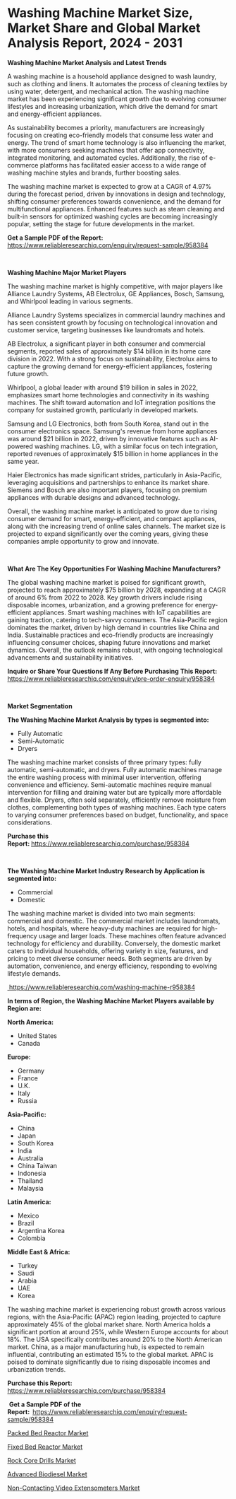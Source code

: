<p><h1>Washing Machine Market Size, Market Share and Global Market Analysis Report, 2024 - 2031</h1></p><p><strong>Washing Machine Market Analysis and Latest Trends</strong></p>
<p><p>A washing machine is a household appliance designed to wash laundry, such as clothing and linens. It automates the process of cleaning textiles by using water, detergent, and mechanical action. The washing machine market has been experiencing significant growth due to evolving consumer lifestyles and increasing urbanization, which drive the demand for smart and energy-efficient appliances.</p><p>As sustainability becomes a priority, manufacturers are increasingly focusing on creating eco-friendly models that consume less water and energy. The trend of smart home technology is also influencing the market, with more consumers seeking machines that offer app connectivity, integrated monitoring, and automated cycles. Additionally, the rise of e-commerce platforms has facilitated easier access to a wide range of washing machine styles and brands, further boosting sales.</p><p>The washing machine market is expected to grow at a CAGR of 4.97% during the forecast period, driven by innovations in design and technology, shifting consumer preferences towards convenience, and the demand for multifunctional appliances. Enhanced features such as steam cleaning and built-in sensors for optimized washing cycles are becoming increasingly popular, setting the stage for future developments in the market.</p></p>
<p><strong>Get a Sample PDF of the Report:&nbsp;</strong> <a href="https://www.reliableresearchiq.com/enquiry/request-sample/958384?utm_campaign=1088&utm_medium=2&utm_source=Github&utm_content=ia&utm_term=03122024&utm_id=washing-machine">https://www.reliableresearchiq.com/enquiry/request-sample/958384</a></p>
<p>&nbsp;</p>
<p><strong>Washing Machine Major Market Players</strong></p>
<p><p>The washing machine market is highly competitive, with major players like Alliance Laundry Systems, AB Electrolux, GE Appliances, Bosch, Samsung, and Whirlpool leading in various segments. </p><p>Alliance Laundry Systems specializes in commercial laundry machines and has seen consistent growth by focusing on technological innovation and customer service, targeting businesses like laundromats and hotels. </p><p>AB Electrolux, a significant player in both consumer and commercial segments, reported sales of approximately $14 billion in its home care division in 2022. With a strong focus on sustainability, Electrolux aims to capture the growing demand for energy-efficient appliances, fostering future growth.</p><p>Whirlpool, a global leader with around $19 billion in sales in 2022, emphasizes smart home technologies and connectivity in its washing machines. The shift toward automation and IoT integration positions the company for sustained growth, particularly in developed markets.</p><p>Samsung and LG Electronics, both from South Korea, stand out in the consumer electronics space. Samsung's revenue from home appliances was around $21 billion in 2022, driven by innovative features such as AI-powered washing machines. LG, with a similar focus on tech integration, reported revenues of approximately $15 billion in home appliances in the same year.</p><p>Haier Electronics has made significant strides, particularly in Asia-Pacific, leveraging acquisitions and partnerships to enhance its market share. Siemens and Bosch are also important players, focusing on premium appliances with durable designs and advanced technology.</p><p>Overall, the washing machine market is anticipated to grow due to rising consumer demand for smart, energy-efficient, and compact appliances, along with the increasing trend of online sales channels. The market size is projected to expand significantly over the coming years, giving these companies ample opportunity to grow and innovate.</p></p>
<p>&nbsp;</p>
<p><strong>What Are The Key Opportunities For Washing Machine Manufacturers?</strong></p>
<p><p>The global washing machine market is poised for significant growth, projected to reach approximately $75 billion by 2028, expanding at a CAGR of around 6% from 2022 to 2028. Key growth drivers include rising disposable incomes, urbanization, and a growing preference for energy-efficient appliances. Smart washing machines with IoT capabilities are gaining traction, catering to tech-savvy consumers. The Asia-Pacific region dominates the market, driven by high demand in countries like China and India. Sustainable practices and eco-friendly products are increasingly influencing consumer choices, shaping future innovations and market dynamics. Overall, the outlook remains robust, with ongoing technological advancements and sustainability initiatives.</p></p>
<p><strong>Inquire or Share Your Questions If Any Before Purchasing This Report:</strong> <a href="https://www.reliableresearchiq.com/enquiry/pre-order-enquiry/958384?utm_campaign=1088&utm_medium=2&utm_source=Github&utm_content=ia&utm_term=03122024&utm_id=washing-machine">https://www.reliableresearchiq.com/enquiry/pre-order-enquiry/958384</a></p>
<p>&nbsp;</p>
<p><strong>Market Segmentation</strong></p>
<p><strong>The Washing Machine Market Analysis by types is segmented into:</strong></p>
<p><ul><li>Fully Automatic</li><li>Semi-Automatic</li><li>Dryers</li></ul></p>
<p><p>The washing machine market consists of three primary types: fully automatic, semi-automatic, and dryers. Fully automatic machines manage the entire washing process with minimal user intervention, offering convenience and efficiency. Semi-automatic machines require manual intervention for filling and draining water but are typically more affordable and flexible. Dryers, often sold separately, efficiently remove moisture from clothes, complementing both types of washing machines. Each type caters to varying consumer preferences based on budget, functionality, and space considerations.</p></p>
<p><strong>Purchase this Report:&nbsp;</strong><a href="https://www.reliableresearchiq.com/purchase/958384?utm_campaign=1088&utm_medium=2&utm_source=Github&utm_content=ia&utm_term=03122024&utm_id=washing-machine">https://www.reliableresearchiq.com/purchase/958384</a></p>
<p>&nbsp;</p>
<p><strong>The Washing Machine Market Industry Research by Application is segmented into:</strong></p>
<p><ul><li>Commercial</li><li>Domestic</li></ul></p>
<p><p>The washing machine market is divided into two main segments: commercial and domestic. The commercial market includes laundromats, hotels, and hospitals, where heavy-duty machines are required for high-frequency usage and larger loads. These machines often feature advanced technology for efficiency and durability. Conversely, the domestic market caters to individual households, offering variety in size, features, and pricing to meet diverse consumer needs. Both segments are driven by automation, convenience, and energy efficiency, responding to evolving lifestyle demands.</p></p>
<p><a href="https://www.reliableresearchiq.com/washing-machine-r958384?utm_campaign=1088&utm_medium=2&utm_source=Github&utm_content=ia&utm_term=03122024&utm_id=washing-machine">&nbsp;https://www.reliableresearchiq.com/washing-machine-r958384</a></p>
<p><strong>In terms of Region, the Washing Machine Market Players available by Region are:</strong></p>
<p>
    <p> <strong> North America: </strong>
        <ul>
            <li>United States</li>
            <li>Canada</li>
        </ul>
        </p> 
    <p> <strong> Europe: </strong>
        <ul>
            <li>Germany</li>
            <li>France</li>
            <li>U.K.</li>
            <li>Italy</li>
            <li>Russia</li>
        </ul>
        </p> 
    <p> <strong> Asia-Pacific: </strong>
        <ul>
            <li>China</li>
            <li>Japan</li>
            <li>South Korea</li>
            <li>India</li>
            <li>Australia</li>
            <li>China Taiwan</li>
            <li>Indonesia</li>
            <li>Thailand</li>
            <li>Malaysia</li>
        </ul>
        </p> 
    <p> <strong> Latin America: </strong>
        <ul>
            <li>Mexico</li>
            <li>Brazil</li>
            <li>Argentina Korea</li>
            <li>Colombia</li>
        </ul>
        </p> 
    <p> <strong> Middle East & Africa: </strong>
        <ul>
            <li>Turkey</li>
            <li>Saudi</li>
            <li>Arabia</li>
            <li>UAE</li>
            <li>Korea</li>
        </ul>
    </p>
    </p>
<p><p>The washing machine market is experiencing robust growth across various regions, with the Asia-Pacific (APAC) region leading, projected to capture approximately 45% of the global market share. North America holds a significant portion at around 25%, while Western Europe accounts for about 18%. The USA specifically contributes around 20% to the North American market. China, as a major manufacturing hub, is expected to remain influential, contributing an estimated 15% to the global market. APAC is poised to dominate significantly due to rising disposable incomes and urbanization trends.</p></p>
<p><strong>Purchase this Report: </strong><a href="https://www.reliableresearchiq.com/purchase/958384?utm_campaign=1088&utm_medium=2&utm_source=Github&utm_content=ia&utm_term=03122024&utm_id=washing-machine">https://www.reliableresearchiq.com/purchase/958384</a></p>
<p>&nbsp;<strong>Get a Sample PDF of the Report:&nbsp;&nbsp;</strong><a href="https://www.reliableresearchiq.com/enquiry/request-sample/958384?utm_campaign=1088&utm_medium=2&utm_source=Github&utm_content=ia&utm_term=03122024&utm_id=washing-machine">https://www.reliableresearchiq.com/enquiry/request-sample/958384</a></p>
<p><strong></strong></p>
<p><p><a href="https://www.linkedin.com/pulse/precise-revenue-projections-packed-bed-reactor-market-2024-2031-pxmte?utm_campaign=1088&utm_medium=2&utm_source=Github&utm_content=ia&utm_term=03122024&utm_id=washing-machine">Packed Bed Reactor Market</a></p><p><a href="https://www.linkedin.com/pulse/fixed-bed-reactor-market-analysis-size-dynamics-expected-growth-og2je?utm_campaign=1088&utm_medium=2&utm_source=Github&utm_content=ia&utm_term=03122024&utm_id=washing-machine">Fixed Bed Reactor Market</a></p><p><a href="https://issuu.com/reportprime-2/docs/rock-core-drills-market-size-2030.pptx?utm_campaign=1088&utm_medium=2&utm_source=Github&utm_content=ia&utm_term=03122024&utm_id=washing-machine">Rock Core Drills Market</a></p><p><a href="https://www.linkedin.com/pulse/global-advanced-biodiesel-market-exploring-share-trends-rfx3e?utm_campaign=1088&utm_medium=2&utm_source=Github&utm_content=ia&utm_term=03122024&utm_id=washing-machine">Advanced Biodiesel Market</a></p><p><a href="https://issuu.com/reportprime-2/docs/non-contacting-video-extensometers-market-size-203?utm_campaign=1088&utm_medium=2&utm_source=Github&utm_content=ia&utm_term=03122024&utm_id=washing-machine">Non-Contacting Video Extensometers Market</a></p></p>